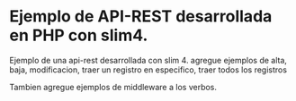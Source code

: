# Ejemplo de API-REST desarrollada en PHP con slim4.
Ejemplo de una api-rest desarrollada con slim 4. 
agregue ejemplos de alta, baja, modificacion, traer un registro en especifico, traer todos los registros

Tambien agregue ejemplos de middleware a los verbos. 

